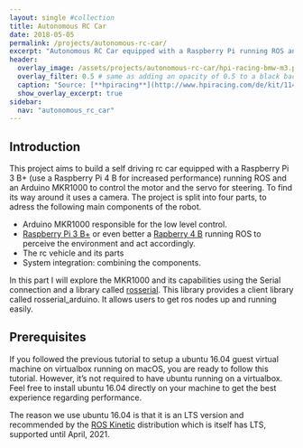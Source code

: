 ```yaml
---
layout: single #collection
title: Autonomous RC Car
date: 2018-05-05
permalink: /projects/autonomous-rc-car/
excerpt: "Autonomous RC Car equipped with a Raspberry Pi running ROS and Arduino to control its servos."
header:
  overlay_image: /assets/projects/autonomous-rc-car/hpi-racing-bmw-m3.png
  overlay_filter: 0.5 # same as adding an opacity of 0.5 to a black background
  caption: "Source: [**hpiracing**](http://www.hpiracing.com/de/kit/114343)"
  show_overlay_excerpt: true
sidebar:
  nav: "autonomous_rc_car"
---
```


## Introduction
This project aims to build a self driving rc car equipped with a Raspberry Pi 3 B+ (use a Raspberry Pi 4 B for increased performance) running ROS and an Arduino MKR1000 to control the motor and the servo for steering. To find its way around it uses a camera. The project is split into four parts, to adress the following main components of the robot.

- Arduino MKR1000 responsible for the low level control.
- [Raspberry Pi 3 B+](https://de.aliexpress.com/item/32858825148.html?spm=a2g0o.productlist.0.0.5d232e8bvlKM7l&algo_pvid=2c45d347-5783-49a6-a0a8-f104d0b78232&algo_expid=2c45d347-5783-49a6-a0a8-f104d0b78232-0&btsid=0100feb4-37d7-453a-8ff8-47a0e2fbdef7&ws_ab_test=searchweb0_0,searchweb201602_9,searchweb201603_52) or even better a [Rapberry 4 B](https://de.aliexpress.com/item/4000054868537.html?spm=a2g0o.productlist.0.0.2ade7babA4VMjD&algo_pvid=883b9cf1-2bc7-49e3-8407-e71950629c5e&algo_expid=883b9cf1-2bc7-49e3-8407-e71950629c5e-0&btsid=af279edc-561a-4435-a3de-704beddbdadf&ws_ab_test=searchweb0_0,searchweb201602_9,searchweb201603_52) running ROS to perceive the environment and act accordingly.
- The rc vehicle and its parts
- System integration: combining the components.


In this part I will explore the MKR1000 and its capabilities using the Serial connection and a library called [rosserial](http://wiki.ros.org/rosserial). This library provides a client library called rosserial_arduino. It allows users to get ros nodes up and running easily.

## Prerequisites

If you followed the previous tutorial to setup a ubuntu 16.04 guest virtual machine on virtualbox running on macOS, you are ready to follow this tutorial. However, it’s not required to have ubuntu running on a virtualbox. Feel free to install ubuntu 16.04 directly on your machine to get the best experience regarding performance.

The reason we use ubuntu 16.04 is that it is an LTS version and recommended by the [ROS Kinetic](http://wiki.ros.org/ROS/Installation) distribution which is itself has LTS, supported until April, 2021.
